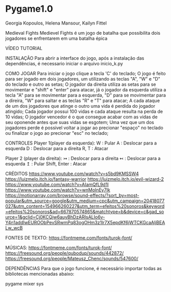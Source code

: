 # Pygame1.0
Georgia Kopoulos, Helena Mansour, Kailyn Fittel


Medieval Fights
Medievel Fights é um jogo de batalha que possibilita dois jogadores se enfrentarem em uma batalha épica



VÍDEO TUTORIAL 



INSTALAÇÃO
Para abrir a interface do jogo, após a instalação das dependências, é necessario iniciar o arquivo inicio_k.py



COMO JOGAR
Para iniciar o jogo clique a tecla 'C' do teclado;
O jogo é feito para ser jogado em dois jogadores, um utilizando as teclas "A", "W" e "D" do teclado e outro as setas;
O jogador da direita utiliza as setas para se movimentar e "shift" e "enter" para atacar, já o jogador da esquerda utiliza a tecla "A" para se movimentar para a esquerda, "D" para se movimentar para a direira, "W" para saltar e as teclas "R" e "T" para atacar;
A cada ataque de um dos jogadores que atinge o outro uma vida é perdida do jogador atingido;
Cada jogador possui 100 vidas e cada ataque resulta na perda de 10 vidas;
O jogador vencedor é o que consegue acabar com as vidas de seu oponende antes que suas vidas se esgotem;
Uma vez que um dos jogadores perde é possivel voltar a jogar ao precionar "espaço" no teclado ou finalizar o jogo ao precionar "esc" no teclado;



CONTROLES
Player 1(player da esquerda):
W : Pular
A : Deslocar para a esquerda
D : Deslocar para a direita
R, T : Atacar



Player 2 (player da direita):
↣ : Deslocar para a direita
↢ : Deslocar para a esquerda
↥ : Pular
Shift, Enter : Atacar


CRÉDITOS
https://www.youtube.com/watch?v=s5bd9KMSSW4 
https://luizmelo.itch.io/fantasy-warrior
https://luizmelo.itch.io/evil-wizard-2
https://www.youtube.com/watch?v=AIamQfL9d1I
https://www.youtube.com/watch?v=wnMolnEy7Ik
https://motionarray.com/browse/sound-effects/?sort_by=most-popular&utm_source=google&utm_medium=cpc&utm_campaign=20418077027&utm_content=154966260227&utm_term=efeitos%20sonoros&keyword=efeitos%20sonoros&ad=667870574865&matchtype=b&device=c&gad_source=1&gclid=Cj0KCQjw6auyBhDzARIsALIo6v-Y4n1addlwEUROObPevSRwmPq83ogOHm3z1lr7X5epdKf6jWTCKGcaAljBEALw_wcB

FONTES DE TEXTO:
https://fontmeme.com/fonts/turok-font/

MÚSICAS:
https://fontmeme.com/fonts/turok-font/
https://freesound.org/people/qubodup/sounds/442872/
https://freesound.org/people/Mateusz_Chenc/sounds/547600/

DEPENDÊNCIAS
Para que o jogo funcione, é necessário importar todas as bibliotecas mencionadas abaixo:

pygame
mixer
sys
